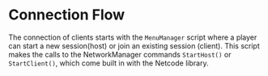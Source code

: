 # Connection Flow
The connection of clients starts with the `MenuManager` script where a player can start a new session(host) or join an existing session (client). This script makes the calls to the NetworkManager commands `StartHost()` or `StartClient()`, which come built in with the Netcode library.